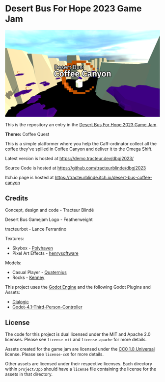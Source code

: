 # Desert Bus For Hope 2023 Game Jam

![Desert Bus: Coffee Canyon Logo](title.png)

This is the repository an entry in the [Desert Bus For Hope 2023 Game Jam](https://itch.io/jam/2023).

**Theme:** Coffee Quest

This is a simple platformer where you help the Caff-ordinator collect all the coffee they've spilled in Coffee Canyon and deliver it to the Omega Shift.

Latest version is hosted at https://demo.tracteur.dev/dbgj2023/

Source Code is hosted at https://github.com/tracteurblinde/dbgj2023

Itch.io page is hosted at https://tracteurblinde.itch.io/desert-bus-coffee-canyon

## Credits
Concept, design and code - Tracteur Blindé

Desert Bus Gamejam Logo - Featherweight

tracteurbot - Lance Ferrantino

Textures:
- Skybox - [Polyhaven](https://polyhaven.com/)
- Pixel Art Effects - [henrysoftware](https://henrysoftware.itch.io/pixel-effects)

Models:
 - Casual Player - [Quaternius](https://quaternius.com/)
 - Rocks - [Kenney](https://kenney.nl/)

This project uses the [Godot Engine](https://godotengine.org/) and the following Godot Plugins and Assets:
- [Dialogic](https://github.com/coppolaemilio/dialogic)
- [Godot-4.1-Third-Person-Controller](https://github.com/WaffleAWT/Godot-4.1-Third-Person-Controller)

## License

The code for this project is dual licensed under the MIT and Apache 2.0 licenses. Please see `license-mit` and `license-apache` for more details.

Assets created for the game jam are licensed under the [CC0 1.0 Universal](https://creativecommons.org/publicdomain/zero/1.0/) license. Please see `license-cc0` for more details.

Other assets are licensed under their respective licenses. Each directory within `project/3pp` should have a `license` file containing the license for the assets in that directory.
